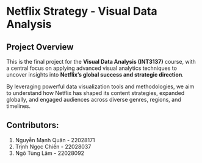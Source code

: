 # Netflix Strategy - Visual Data Analysis

## Project Overview

This is the final project for the **Visual Data Analysis (INT3137)** course, with a central focus on applying advanced visual analytics techniques to uncover insights into **Netflix’s global success and strategic direction**.

By leveraging powerful data visualization tools and methodologies, we aim to understand how Netflix has shaped its content strategies, expanded globally, and engaged audiences across diverse genres, regions, and timelines.

## Contributors: 
1. Nguyễn Mạnh Quân - 22028171
2. Trịnh Ngọc Chiến - 22028037
3. Ngô Tùng Lâm - 22028092
